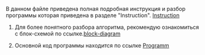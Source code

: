 В данном файле приведена полная подробная инструкция и разбор программы которая приведена в разделе "Instruction".
[Instruction](https://github.com/DenisovPavel/FirstTBlogControlTask/blob/main/Instruction.md)


1. Для более понятного разбора алгоритма, рекомендую ознакомиться с блок-схемой по ссылке.[block-diagram]()


2. Основной код программы находится по ссылке 
[Programm]()